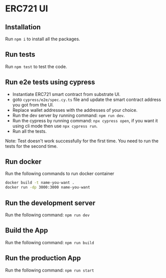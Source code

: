 # ERC721 UI

## Installation

Run `npm i` to install all the packages.

## Run tests

Run `npm test` to test the code.

## Run e2e tests using cypress

 - Instantiate ERC721 smart contract from substrate UI.
 - goto `cypress/e2e/spec.cy.ts` file and update the smart contract address you got from the UI.
 - Replace wallet addresses with the addresses of your choice.
 - Run the dev server by running command: `npm run dev`.
 - Run the cypress by running command: `npx cypress open`, if you want it using cli mode then use `npx cypress run`.
 - Run all the tests.

Note: Test doesn't work successfully for the first time. You need to run the tests for the second time.

## Run docker

Run the following commands to run docker container

```bash
docker build -t name-you-want .
docker run -dp 3000:3000 name-you-want
```

## Run the development server

Run the following command: `npm run dev`

## Build the App

Run the following command: `npm run build`

## Run the production App

Run the following command: `npm run start`
